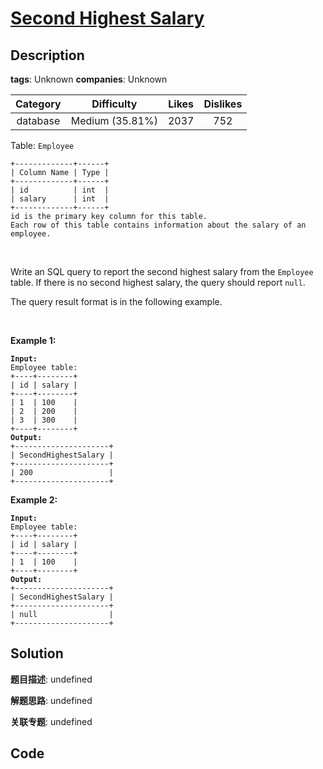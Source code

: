 # [Second Highest Salary](https://leetcode.com/problems/second-highest-salary/description/)

## Description

**tags**: Unknown
**companies**: Unknown

| Category | Difficulty | Likes | Dislikes |
| :------: | :--------: | :---: | :------: |
| database | Medium (35.81%) | 2037 | 752 |

<p>Table: <code>Employee</code></p>

<pre><code>+-------------+------+
| Column Name | Type |
+-------------+------+
| id          | int  |
| salary      | int  |
+-------------+------+
id is the primary key column for this table.
Each row of this table contains information about the salary of an employee.</code></pre>

<p>&nbsp;</p>

<p>Write an SQL query to report the second highest salary from the <code>Employee</code> table. If there is no second highest salary, the query should report <code>null</code>.</p>

<p>The query result format is in the following example.</p>

<p>&nbsp;</p>
<p><strong>Example 1:</strong></p>

<pre><code><strong>Input:</strong>
Employee table:
+----+--------+
| id | salary |
+----+--------+
| 1  | 100    |
| 2  | 200    |
| 3  | 300    |
+----+--------+
<strong>Output:</strong>
+---------------------+
| SecondHighestSalary |
+---------------------+
| 200                 |
+---------------------+</code></pre>

<p><strong>Example 2:</strong></p>

<pre><code><strong>Input:</strong>
Employee table:
+----+--------+
| id | salary |
+----+--------+
| 1  | 100    |
+----+--------+
<strong>Output:</strong>
+---------------------+
| SecondHighestSalary |
+---------------------+
| null                |
+---------------------+</code></pre>

## Solution

**题目描述**: undefined

**解题思路**: undefined

**关联专题**: undefined

## Code
